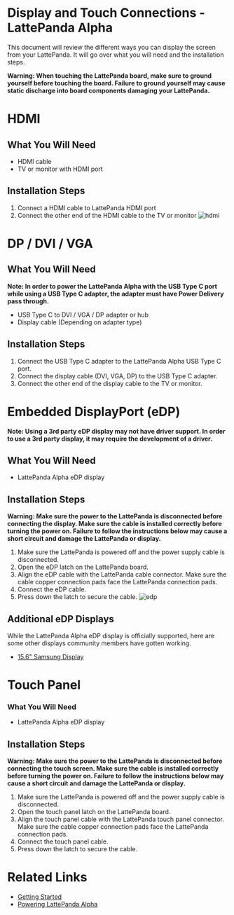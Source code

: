# Display and Touch Connections - LattePanda Alpha

This document will review the different ways you can display the screen from your LattePanda. It will go over what you will need and the installation steps.

**Warning: When touching the LattePanda board, make sure to ground yourself before touching the board. Failure to ground yourself may cause static discharge into board components damaging your LattePanda.**

# HDMI

## What You Will Need
* HDMI cable
* TV or monitor with HDMI port

## Installation Steps
1. Connect a HDMI cable to LattePanda HDMI port
2. Connect the other end of the HDMI cable to the TV or monitor
![hdmi](https://github.com/chrislattepanda/Docs/blob/master/assets/images/Connect_HDMI_Alpha.gif)
# DP / DVI / VGA

## What You Will Need
**Note: In order to power the LattePanda Alpha with the USB Type C port while using a USB Type C adapter, the adapter must have Power Delivery pass through.**
* USB Type C to DVI / VGA / DP adapter or hub
* Display cable (Depending on adapter type)

## Installation Steps
1. Connect the USB Type C adapter to the LattePanda Alpha USB Type C port.
2. Connect the display cable (DVI, VGA, DP) to the USB Type C adapter.
3. Connect the other end of the display cable to the TV or monitor.

# Embedded DisplayPort (eDP)
**Note: Using a 3rd party eDP display may not have driver support. In order to use a 3rd party display, it may require the development of a driver.**

## What You Will Need
* LattePanda Alpha eDP display

## Installation Steps
**Warning: Make sure the power to the LattePanda is disconnected before connecting the display. Make sure the cable is installed correctly before turning the power on. Failure to follow the instructions below may cause a short circuit and damage the LattePanda or display.**

1. Make sure the LattePanda is powered off and the power supply cable is disconnected.
2. Open the eDP latch on the LattePanda board.
3. Align the eDP cable with the LattePanda cable connector. Make sure the cable copper connection pads face the LattePanda connection pads.
4. Connect the eDP cable. 
5. Press down the latch to secure the cable.
![edp](https://github.com/chrislattepanda/Docs/blob/master/assets/images/Connect_eDP_Alpha.gif)

## Additional eDP Displays

While the LattePanda Alpha eDP display is officially supported, here are some other displays community members have gotten working.
* [15.6" Samsung Display](http://www.lattepanda.com/topic-p25460.html)

# Touch Panel
### What You Will Need
* LattePanda Alpha eDP display

## Installation Steps

**Warning: Make sure the power to the LattePanda is disconnected before connecting the touch screen. Make sure the cable is installed correctly before turning the power on. Failure to follow the instructions below may cause a short circuit and damage the LattePanda or display.**

1. Make sure the LattePanda is powered off and the power supply cable is disconnected.
2. Open the touch panel latch on the LattePanda board.
3. Align the touch panel cable with the LattePanda touch panel connector. Make sure the cable copper connection pads face the LattePanda connection pads.
4. Connect the touch panel cable.
5. Press down the latch to secure the cable.

# Related Links 
* [Getting Started](Getting_Started_Alpha.md)
* [Powering LattePanda Alpha](Powering_Alpha.md)
